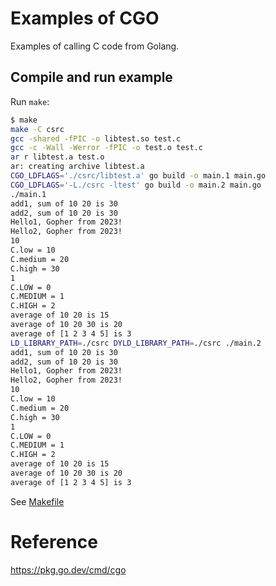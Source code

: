 # Examples of CGO
Examples of calling C code from Golang.

## Compile and run example
Run `make`:
```bash
$ make
make -C csrc
gcc -shared -fPIC -o libtest.so test.c
gcc -c -Wall -Werror -fPIC -o test.o test.c
ar r libtest.a test.o
ar: creating archive libtest.a
CGO_LDFLAGS='./csrc/libtest.a' go build -o main.1 main.go
CGO_LDFLAGS='-L./csrc -ltest' go build -o main.2 main.go
./main.1
add1, sum of 10 20 is 30
add2, sum of 10 20 is 30
Hello1, Gopher from 2023!
Hello2, Gopher from 2023!
10
C.low = 10
C.medium = 20
C.high = 30
1
C.LOW = 0
C.MEDIUM = 1
C.HIGH = 2
average of 10 20 is 15
average of 10 20 30 is 20
average of [1 2 3 4 5] is 3
LD_LIBRARY_PATH=./csrc DYLD_LIBRARY_PATH=./csrc ./main.2
add1, sum of 10 20 is 30
add2, sum of 10 20 is 30
Hello1, Gopher from 2023!
Hello2, Gopher from 2023!
10
C.low = 10
C.medium = 20
C.high = 30
1
C.LOW = 0
C.MEDIUM = 1
C.HIGH = 2
average of 10 20 is 15
average of 10 20 30 is 20
average of [1 2 3 4 5] is 3
```

See [Makefile](Makefile)

# Reference
https://pkg.go.dev/cmd/cgo
